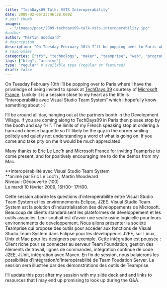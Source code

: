 ```yaml
---
title: "TechDays09 Talk: VSTS Interoperability"
date: 2009-02-06T23:46:28.000Z
# post thumb
images:
  - "/images/post/2009-techdays09-talk-vsts-interoperability.jpg"
#author
author: "Martin Woodward"
# description
description: "On Tuesday February 10th I’ll be popping over to Paris where I have the privaledge of being invited to speak at TechDays 09 courtesy of."
# Taxonomies
categories: ["tfs", "technology", "maker", "teamprise", "web", "programming"]
tags: ["blog", "archive"]
type: "regular" # available type (regular or featured)
draft: false
---
```

[](http://galilee.microsoft.fr/TechDays2009/Default.aspx)On Tuesday February 10th I’ll be popping over to Paris where I have the privaledge of being invited to speak at [TechDays 09](http://galilee.microsoft.fr/TechDays2009/Default.aspx) courtesy of [Microsoft France](http://galilee.microsoft.fr).  Luckily it is a session close to my heart as the title is “Interopérabilité avec Visual Studio Team System” which I hopefully know something about :-)  

I’ll be around all day, hanging out at the partners booth in the Development Village.  If you are coming along to TechDays09 in Paris then please stop by the booth and say “Hi”.  The limits of my French speaking stop at ordering a ham and cheese baguette so I’ll likely be the guy in the corner smiling politely and quietly not understanding a word of what is going on.  If you come and take pity on me it would be much appreciated.  

Many thanks to [Eric Le Loc’h](http://blogs.msdn.com/ericleloch/default.aspx) and [Microsoft France](http://galilee.microsoft.fr) for inviting [Teamprise](http://www.teamprise.com) to come present, and for positively encouraging me to do the demos from my Mac.     

**Interopérabilité avec Visual Studio Team System        
**animé par Eric Le Loc'h , Martin Woodward       
Niveau : Découverte (100)       
Le mardi 10 février 2009, 16H00- 17H00.     

Cette session aborde les questions d'interopérabilité entre Visual Studio Team System et les environnements Eclipse, J2EE. Visual Studio Team System est la solution d'industrialisation des développements de Microsoft. Beaucoup de clients standardisent les plateformes de développement et les outils associés. Leur souhait est d'avoir une seule usine logicielle pour leurs environnements de développement. Nous allons présenter la société Teamprise qui propose des outils pour accéder aux fonctions de Visual Studio Team System dans Eclipse pour les développeurs J2EE, sur Linux, Unix et Mac pour les designers par exemple. Cette intégration est poussée : Client riche pour se connecter au serveur Team Foundation, gestion des éléments de travail, lignes de commandes, intégration continue de code J2EE, JUnit, intégration avec Maven. En fin de session, nous balaierons les possibilités d'intégration/d'interopérabilité de Team Foudation Server. La session sera illustrée par des démonstrations des outils de Teamprise.   

I’ll update this post after my session with my slide deck and and links to resources that I may end up promising to look up during the Q&A.